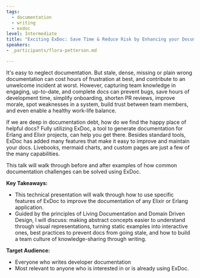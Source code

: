 ```yaml
---
tags:
  - documentation
  - writing
  - exdoc
level: Intermediate
title: "Exciting ExDoc: Save Time & Reduce Risk by Enhancing your Documentation"
speakers:
- _participants/flora-petterson.md

---
```

It's easy to neglect documentation. But stale, dense, missing or plain wrong documentation can cost hours of frustration at best, and contribute to an unwelcome incident at worst. However, capturing team knowledge in engaging, up-to-date, and complete docs can prevent bugs, save hours of development time, simplify onboarding, shorten PR reviews, improve morale, spot weaknesses in a system, build trust between team members, and even enable a healthy work-life balance.

If we are deep in documentation debt, how do we find the happy place of helpful docs? Fully utilizing ExDoc, a tool to generate documentation for Erlang and Elixir projects, can help you get there. Besides standard tools, ExDoc has added many features that make it easy to improve and maintain your docs. Livebooks, mermaid charts, and custom pages are just a few of the many capabilities.

This talk will walk through before and after examples of how common documentation challenges can be solved using ExDoc.

**Key Takeaways:**
- This technical presentation will walk through how to use specific features of ExDoc to improve the documentation of any Elixir or Erlang application.  
- Guided by the principles of Living Documentation and Domain Driven Design, I will discuss: making abstract concepts easier to understand through visual representations, turning static examples into interactive ones, best practices to prevent docs from going stale, and how to build a team culture of knowledge-sharing through writing.

**Target Audience:**
- Everyone who writes developer documentation
- Most relevant to anyone who is interested in or is already using ExDoc.
